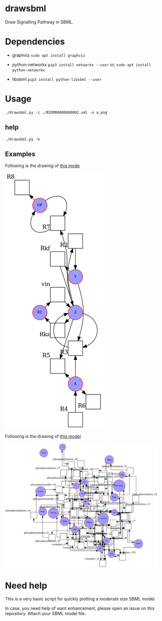 # drawsbml

Draw Signalling Pathway in SBML.

# Dependencies

- graphviz
    `sudo apt install graphviz`

- python-networkx
        `pip3 install networkx --user`
    or,
        `sudo apt install python-networkx`

- libsbml
    `pip3 install python-libsbml --user`

# Usage

    ./drawsbml.py -i ./BIOMD0000000002.xml -o a.png

## help

    ./drawsbml.py -h


## Examples

Following is the drawing of [this mode](https://www.ebi.ac.uk/biomodels-main/BIOMD0000000100)

![BIOMD0000000100.xml](./sbml/BIOMD0000000100.xml.gv.png)

Following is the drawing of [this model](https://www.ebi.ac.uk/biomodels-main/BIOMD0000000200)

![BIOMD0000000200.xml](./sbml/BIOMD0000000200.xml.gv.png)

# Need help

This is a very basic script for quickly plotting a moderate size SBML model.

In case, you need help of want enhancement, please open an issue on this repository. Attach your SBML model file.
